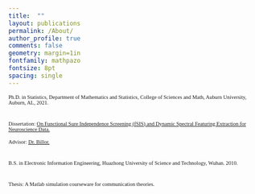 ```yaml
---
title:  ""
layout: publications
permalink: /About/
author_profile: true
comments: false
geometry: margin=1in
fontfamily: mathpazo
fontsize: 8pt
spacing: single
---
```


<p> <span style="font-family:Times New Roman; font-size:0.75em;"> 
Ph.D. in Statistics, Department of Mathematics and Statistics, College of Sciences and Math, Auburn University, Auburn, AL, 2021.</span>

<br><span style="font-family:Times New Roman; font-size:0.75em;"> 
Dissertation: <a href="https://etd.auburn.edu/handle/10415/8064">On Functional Sure Independence Screening (fSIS) and Dynamic Spectral Featuring Extraction for Neuroscience Data.</a></span><br/>

<span style="font-family:Times New Roman; font-size:0.75em;"> 
Advisor:  <a href="https://www.auburn.edu/cosam/climate_resilience/people/faculty/billor.htm">Dr. Billor.</a>
</span> </p>

<p> <br><span style="font-family:Times New Roman; font-size:0.75em;"> 
B.S. in Electronic Information Engineering, Huazhong University of Science and Technology, Wuhan. 2010.<br/></p>

<br><span style="font-family:Times New Roman; font-size:0.75em;"> 
 Thesis: A Matlab simulation courseware for communication theories.
</span><br/>





